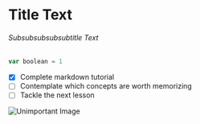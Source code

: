 # Title Text
###### Subsubsubsubsubtitle Text

```Javascript
var boolean = 1
```

- [x] Complete markdown tutorial
- [ ] Contemplate which concepts are worth memorizing
- [ ] Tackle the next lesson

![Unimportant Image](https://octodex.github.com/images/yaktocat.png)
